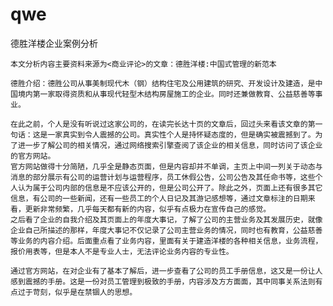 # qwe

德胜洋楼企业案例分析


	本文分析内容主要资料来源为<商业评论>的文章：德胜洋楼:中国式管理的新范本

	德胜介绍：德胜公司从事美制现代木（钢）结构住宅及公用建筑的研究、开发设计及建造，是中国境内第一家取得资质和从事现代轻型木结构房屋施工的企业。同时还兼做教育、公益慈善等事业。
	
	在此之前，个人是没有听说过这家公司的，在读完长达十页的文章后，回过头来看该文章的第一句话：这是一家真实到令人震撼的公司。真实性个人是持怀疑态度的，但是确实被震撼到了。为了进一步了解公司的相关情况，通过网络搜索引擎查阅了该企业的相关信息，同时访问了该企业的官方网站。
	官方网站做得十分简陋，几乎全是静态页面，但是内容却并不单调，主页上中间一列关于动态与消息的部分展示有公司的运营计划与运营程序，员工休假公告，公司公告及其任命书等，这些个人认为属于公司内部的信息是不应该公开的，但是公司公开了。除此之外，页面上还有很多其它信息，有公司的一些新闻，还有一些员工的个人日记及其游记感想等，通过文章标注的日期来看，更新非常频繁，几乎每天都有新的内容，似乎有点极力在宣传自己的感觉。
	之后看了企业的自我介绍及其页面上的年度大事记，了解了公司的主营业务及其发展历史，就像企业自己所描述的那样，年度大事记不仅记录了公司主营业务的情况，同时也有教育，公益慈善等业务的内容介绍。后面重点看了业务内容，里面有关于建造洋楼的各种相关信息，业务流程，报价用表等，但是本人不是专业人士，无法评论业务内容的专业性。
	
	通过官方网站，在对企业有了基本了解后，进一步查看了公司的员工手册信息，这又是一份让人感到震撼的手册。这是一份对员工管理到极致的手册，内容涉及方方面面，其中同事关系法则有点过于苛刻，似乎是在禁锢人的思想。
  
  
